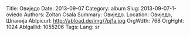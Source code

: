 Title: Овиједо
Date: 2013-09-07
Category: album
Slug: 2013-09-07-1-oviedo
Authors: Zoltan Csala
Summary: Овиједо.
Location: Овиједо, Шпанија
Ablpicurl: http://abload.de/img/7pj1a.jpg
OrgWdth: 768
OrgHght: 1024
Ablgallid: 1055206
Tags:
Lang: sr


